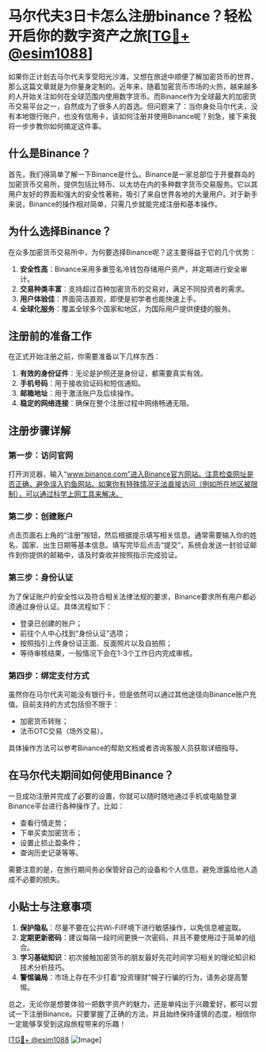 # 马尔代夫3日卡怎么注册binance？轻松开启你的数字资产之旅[[TG💪+ @esim1088](https://t.me/s/esim1088)]

如果你正计划去马尔代夫享受阳光沙滩，又想在旅途中顺便了解加密货币的世界，那么这篇文章就是为你量身定制的。近年来，随着加密货币市场的火热，越来越多的人开始关注如何在全球范围内使用数字货币。而Binance作为全球最大的加密货币交易平台之一，自然成为了很多人的首选。但问题来了：当你身处马尔代夫，没有本地银行账户，也没有信用卡，该如何注册并使用Binance呢？别急，接下来我将一步步教你如何搞定这件事。

## 什么是Binance？

首先，我们得简单了解一下Binance是什么。Binance是一家总部位于开曼群岛的加密货币交易所，提供包括比特币、以太坊在内的多种数字货币交易服务。它以其用户友好的界面和强大的安全性著称，吸引了来自世界各地的大量用户。对于新手来说，Binance的操作相对简单，只需几步就能完成注册和基本操作。

## 为什么选择Binance？

在众多加密货币交易所中，为何要选择Binance呢？这主要得益于它的几个优势：

1. **安全性高**：Binance采用多重签名冷钱包存储用户资产，并定期进行安全审计。
2. **交易种类丰富**：支持超过百种加密货币的交易对，满足不同投资者的需求。
3. **用户体验佳**：界面简洁直观，即使是初学者也能快速上手。
4. **全球化服务**：覆盖全球多个国家和地区，为国际用户提供便捷的服务。

## 注册前的准备工作

在正式开始注册之前，你需要准备以下几样东西：

1. **有效的身份证件**：无论是护照还是身份证，都需要真实有效。
2. **手机号码**：用于接收验证码和短信通知。
3. **邮箱地址**：用于激活账户及后续操作。
4. **稳定的网络连接**：确保在整个注册过程中网络畅通无阻。

## 注册步骤详解

### 第一步：访问官网

打开浏览器，输入“www.binance.com”进入Binance官方网站。注意检查网址是否正确，避免误入钓鱼网站。如果你有特殊情况无法直接访问（例如所在地区被限制），可以通过科学上网工具来解决。

### 第二步：创建账户

点击页面右上角的“注册”按钮，然后根据提示填写相关信息。通常需要输入你的姓名、国家、出生日期等基本信息。填写完毕后点击“提交”，系统会发送一封验证邮件到你提供的邮箱中，请及时查收并按照指示完成验证。

### 第三步：身份认证

为了保证账户的安全性以及符合相关法律法规的要求，Binance要求所有用户都必须通过身份认证。具体流程如下：
- 登录已创建的账户；
- 前往个人中心找到“身份认证”选项；
- 按照指引上传身份证正面、反面照片以及自拍照；
- 等待审核结果，一般情况下会在1-3个工作日内完成审核。

### 第四步：绑定支付方式

虽然你在马尔代夫可能没有银行卡，但是依然可以通过其他途径向Binance账户充值。目前支持的方式包括但不限于：
- 加密货币转账；
- 法币OTC交易（场外交易）。

具体操作方法可以参考Binance的帮助文档或者咨询客服人员获取详细指导。

## 在马尔代夫期间如何使用Binance？

一旦成功注册并完成了必要的设置，你就可以随时随地通过手机或电脑登录Binance平台进行各种操作了。比如：
- 查看行情走势；
- 下单买卖加密货币；
- 设置止损止盈条件；
- 查询历史记录等等。

需要注意的是，在旅行期间务必保管好自己的设备和个人信息，避免泄露给他人造成不必要的损失。

## 小贴士与注意事项

1. **保护隐私**：尽量不要在公共Wi-Fi环境下进行敏感操作，以免信息被盗取。
2. **定期更新密码**：建议每隔一段时间更换一次密码，并且不要使用过于简单的组合。
3. **学习基础知识**：初次接触加密货币的朋友最好先花时间学习相关的理论知识和技术分析技巧。
4. **警惕骗局**：市场上存在不少打着“投资理财”幌子行骗的行为，请务必提高警惕。

总之，无论你是想要体验一把数字资产的魅力，还是单纯出于兴趣爱好，都可以尝试一下注册Binance。只要掌握了正确的方法，并且始终保持谨慎的态度，相信你一定能够享受到这段旅程带来的乐趣！

[[TG💪+ @esim1088](https://t.me/s/esim1088) ![Image](https://i.postimg.cc/4NQfJmqS/Snipaste-2025-05-13-00-14-12.png)]